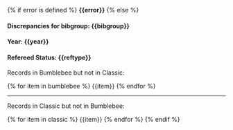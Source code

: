 {% if error is defined %}
**{{error}}**
{% else %}
#### Discrepancies for bibgroup: {{bibgroup}}
#### Year: {{year}}
#### Refereed Status: {{reftype}}
Records in Bumblebee but not in Classic:

{% for item in bumblebee %}
{{item}}
{% endfor %}

----

Records in Classic but not in Bumblebee:

{% for item in classic %}
{{item}}
{% endfor %}
{% endif %}
